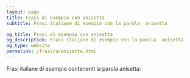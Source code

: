 ```yaml
---
layout: page
title: Frasi di esempio con anisetta 
subtitle: Frasi italiane di esempio con la parola  anisetta

og_title: Frasi di esempio con anisetta 
og_description: Frasi italiane di esempio con la parola  anisetta
og_type: website
permalink: /frasi/a/anisetta.html
---
```


Frasi italiane di esempio contenenti la parola anisetta:


